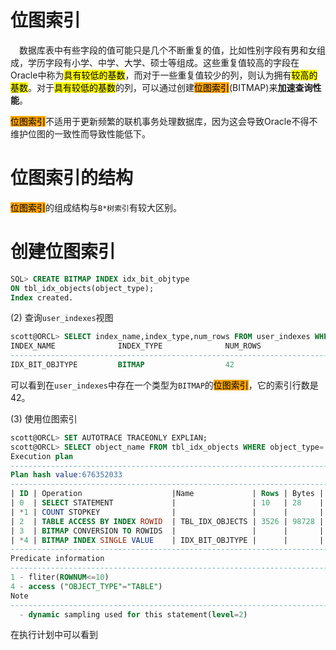 # 位图索引

&emsp;数据库表中有些字段的值可能只是几个不断重复的值，比如性别字段有男和女组成，学历字段有小学、中学、大学、硕士等组成。这些重复值较高的字段在Oracle中称为<mark>具有较低的基数</mark>，而对于一些重复值较少的列，则认为拥有<mark>较高的基数</mark>。对于<mark>具有较低的基数</mark>的列，可以通过创建<mark style="background-color:orange">位图索引</mark>(BITMAP)来**加速查询性能**。  

<mark style="background-color:orange">位图索引</mark>不适用于更新频繁的联机事务处理数据库，因为这会导致Oracle不得不维护位图的一致性而导致性能低下。  

# 位图索引的结构

<mark style="background-color:orange">位图索引</mark>的组成结构与`B*树索引`有较大区别。

# 创建位图索引

```sql
SQL> CREATE BITMAP INDEX idx_bit_objtype 
ON tbl_idx_objects(object_type);
Index created.
```

(2) 查询`user_indexes`视图

```sql
scott@ORCL> SELECT index_name,index_type,num_rows FROM user_indexes WHERE index_name='IDX_BIT_OBJTYPE';
INDEX_NAME              INDEX_TYPE              NUM_ROWS
--------------------------------------------------------------------------
IDX_BIT_OBJTYPE         BITMAP                  42
```
可以看到在`user_indexes`中存在一个类型为`BITMAP`的<mark style="background-color:orange">位图索引</mark>，它的索引行数是42。

(3) 使用位图索引

```sql
scott@ORCL> SET AUTOTRACE TRACEONLY EXPLIAN;
scott@ORCL> SELECT object_name FROM tbl_idx_objects WHERE object_type='TABLE' AND ROWNUM<=10;
Execution plan
-----------------------------------------------------------------------------------------
Plan hash value:676352033
-----------------------------------------------------------------------------------------------
| ID | Operation                    |Name             | Rows | Bytes | Cost(%CPU) | Time     |
| 0  | SELECT STATEMENT             |                 | 10   | 28    | 1(0)       | 00:00:01 |
| *1 | COUNT STOPKEY                |                 |      |       |            |          |
| 2  | TABLE ACCESS BY INDEX ROWID  | TBL_IDX_OBJECTS | 3526 | 98728 | 1(0)       | 00:00:01 |
| 3  | BITMAP CONVERSION TO ROWIDS  |                 |      |       |            |          |
| *4 | BITMAP INDEX SINGLE VALUE    | IDX_BIT_OBJTYPE |      |       |            |          |
--------------------------------------------------------------------------------------------------
Predicate information
----------------------------------------------------------------------------------------------
1 - fliter(ROWNUM<=10)
4 - access ("OBJECT_TYPE"="TABLE")
Note
-----------------------------------------------------------------------------------
  - dynamic sampling used for this statement(level=2)
```

在执行计划中可以看到